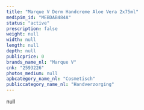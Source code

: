 ```yaml
---
title: "Marque V Derm Handcreme Aloe Vera 2x75ml"
medipim_id: "MEBDAB484A"
status: "active"
prescription: false
weight: null
width: null
length: null
depth: null
publicprice: 0
brands_name_nl: "Marque V"
cnk: "2593226"
photos_medium: null
apbcategory_name_nl: "Cosmetisch"
publiccategory_name_nl: "Handverzorging"
---
```

null
